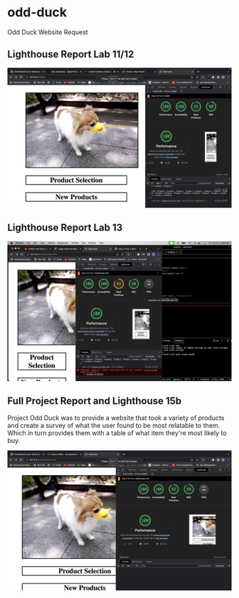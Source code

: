 # odd-duck

Odd Duck Website Request

## Lighthouse Report Lab 11/12

![lighthouse 1](/images/Screen%20Shot%202023-07-13%20at%207.51.40%20PM.png)

## Lighthouse Report Lab 13

![lighthouse 2](/images/Screen%20Shot%202023-07-13%20at%2011.38.26%20PM.png)

## Full Project Report and Lighthouse 15b

Project Odd Duck was to provide a website that took a variety of products and create a survey of what the user found to be most relatable to them. Which in turn provides them with a table of what item they're most likely to buy.

![lighthouse 3](/images/Screen%20Shot%202023-07-20%20at%209.23.59%20PM.png)
